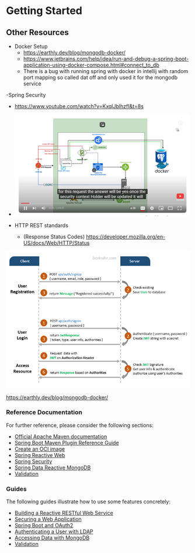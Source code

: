 # Getting Started


## Other Resources

- Docker Setup
    - https://earthly.dev/blog/mongodb-docker/
    - https://www.jetbrains.com/help/idea/run-and-debug-a-spring-boot-application-using-docker-compose.html#connect_to_db
    - There is a bug with running spring with docker in intellij with random port mapping so called dat off and only used it for the mongodb service

-Spring Security
- https://www.youtube.com/watch?v=KxqlJblhzfI&t=8s
- ![img.png](images/img2.png)

- HTTP REST standards
    - (Response Status Codes) https://developer.mozilla.org/en-US/docs/Web/HTTP/Status


![img.png](images/img.png)

https://earthly.dev/blog/mongodb-docker/


### Reference Documentation
For further reference, please consider the following sections:

* [Official Apache Maven documentation](https://maven.apache.org/guides/index.html)
* [Spring Boot Maven Plugin Reference Guide](https://docs.spring.io/spring-boot/docs/3.2.1/maven-plugin/reference/html/)
* [Create an OCI image](https://docs.spring.io/spring-boot/docs/3.2.1/maven-plugin/reference/html/#build-image)
* [Spring Reactive Web](https://docs.spring.io/spring-boot/docs/3.2.1/reference/htmlsingle/index.html#web.reactive)
* [Spring Security](https://docs.spring.io/spring-boot/docs/3.2.1/reference/htmlsingle/index.html#web.security)
* [Spring Data Reactive MongoDB](https://docs.spring.io/spring-boot/docs/3.2.1/reference/htmlsingle/index.html#data.nosql.mongodb)
* [Validation](https://docs.spring.io/spring-boot/docs/3.2.1/reference/htmlsingle/index.html#io.validation)

### Guides
The following guides illustrate how to use some features concretely:

* [Building a Reactive RESTful Web Service](https://spring.io/guides/gs/reactive-rest-service/)
* [Securing a Web Application](https://spring.io/guides/gs/securing-web/)
* [Spring Boot and OAuth2](https://spring.io/guides/tutorials/spring-boot-oauth2/)
* [Authenticating a User with LDAP](https://spring.io/guides/gs/authenticating-ldap/)
* [Accessing Data with MongoDB](https://spring.io/guides/gs/accessing-data-mongodb/)
* [Validation](https://spring.io/guides/gs/validating-form-input/)
